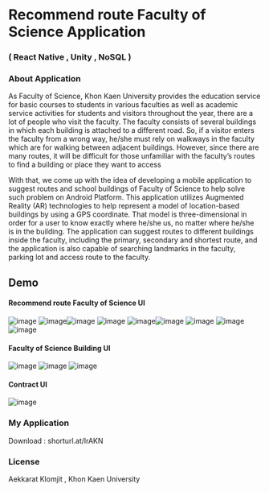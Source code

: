 # Recommend route Faculty of Science Application
### ( React Native , Unity , NoSQL ) 

### About Application

As Faculty of Science, Khon Kaen University provides the education service for basic courses to students in various faculties as well as academic service activities for students and visitors throughout the year, there are a lot of people who visit the faculty. The faculty consists of several buildings in which each building is attached to a different road. So, if a visitor enters the faculty from a wrong way, he/she must rely on walkways in the faculty which are for walking between adjacent buildings. However, since there are many routes, it will be difficult for those unfamiliar with the faculty’s routes to find a building or place they want to access

With that, we come up with the idea of developing a mobile application to suggest routes and school buildings of Faculty of Science to help solve such problem on Android Platform. This application utilizes Augmented Reality (AR) technologies to help represent a model of location-based buildings by using a GPS coordinate. That model is three-dimensional in order for a user to know exactly where he/she us, no matter where he/she is in the building. The application can suggest routes to different buildings inside the faculty, including the primary, secondary and shortest route, and the application is also capable of searching landmarks in the faculty, parking lot and access route to the faculty.


## Demo


 #### Recommend route Faculty of Science UI
 
![image](https://user-images.githubusercontent.com/56069441/122420286-c3722500-cfb5-11eb-9299-26a0f261eeb7.png)  ![image](https://user-images.githubusercontent.com/56069441/122420158-a6d5ed00-cfb5-11eb-8c16-fd7145ef6b36.png)![image](https://user-images.githubusercontent.com/56069441/122420382-d97fe580-cfb5-11eb-8936-1fc0c990a13f.png) ![image](https://user-images.githubusercontent.com/56069441/122420529-f4eaf080-cfb5-11eb-97bd-a49f14968764.png) ![image](https://user-images.githubusercontent.com/56069441/122420884-311e5100-cfb6-11eb-9c8a-587bce5e431d.png)![image](https://user-images.githubusercontent.com/56069441/122421203-6b87ee00-cfb6-11eb-92b9-e9acaa10df59.png)
![image](https://user-images.githubusercontent.com/56069441/122421936-f1a43480-cfb6-11eb-8a96-7a1d90965e83.png)  ![image](https://user-images.githubusercontent.com/56069441/122421981-fa950600-cfb6-11eb-9af0-44a9c56e2b24.png)  ![image](https://user-images.githubusercontent.com/56069441/122422126-1ac4c500-cfb7-11eb-974e-213e0d97788e.png)
 
 
 #### Faculty of Science Building  UI
 
 ![image](https://user-images.githubusercontent.com/56069441/122422383-4cd62700-cfb7-11eb-8cac-57cb6d8779d5.png) ![image](https://user-images.githubusercontent.com/56069441/122422467-5eb7ca00-cfb7-11eb-8647-150864365015.png) ![image](https://user-images.githubusercontent.com/56069441/122422533-6bd4b900-cfb7-11eb-9d53-1228ecc5a09f.png)
 
 
 #### Contract UI
 
 ![image](https://user-images.githubusercontent.com/56069441/122422614-7d1dc580-cfb7-11eb-8da3-83d7f31fd8b5.png)
 
 
 ### My Application
 Download : shorturl.at/lrAKN
 
 
 ### License
 Aekkarat Klomjit , Khon Kaen University
